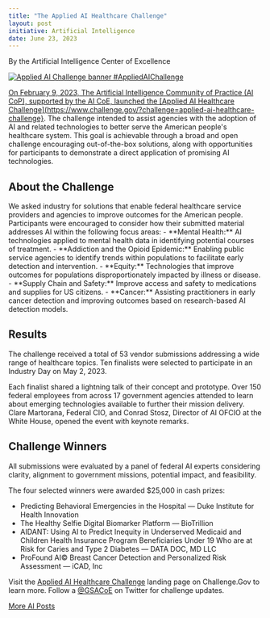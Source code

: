 ```yaml
---
title: "The Applied AI Healthcare Challenge"
layout: post
initiative: Artificial Intelligence
date: June 23, 2023
---
```

By the Artificial Intelligence Center of Excellence

<a href="{{site.baseurl}}/images/AppliedAIChallenge.png" target="_blank" rel="noopener noreferrer">
<img src="{{site.baseurl}}/images/AppliedAIChallenge.png" alt="Applied AI Challenge banner #AppliedAIChallenge">

On February 9, 2023, The Artificial Intelligence Community of Practice (AI CoP), supported by the AI CoE, launched the [Applied AI Healthcare Challenge](https://www.challenge.gov/?challenge=applied-ai-healthcare-challenge}.   The challenge intended to assist agencies with the adoption of AI and related technologies to better serve the American people's healthcare system. This goal is achievable through a broad and open challenge encouraging out-of-the-box solutions, along with opportunities for participants to demonstrate a direct application of promising AI technologies. 

<h2>About the Challenge</h2>
We asked industry for solutions that enable federal healthcare service providers and agencies to improve outcomes for the American people. Participants were encouraged to consider how their submitted material addresses AI within the following focus areas:
- **Mental Health:** AI technologies applied to mental health data in identifying potential courses of treatment.
- **Addiction and the Opioid Epidemic:** Enabling public service agencies to identify trends within populations to facilitate early detection and intervention.
- **Equity:** Technologies that improve outcomes for populations disproportionately impacted by illness or disease. 
- **Supply Chain and Safety:** Improve access and safety to medications and supplies for US citizens. 
- **Cancer:** Assisting practitioners in early cancer detection and improving outcomes based on research-based AI detection models.

<h2>Results </h2>
The challenge received a total of 53 vendor submissions addressing a wide range of healthcare topics. Ten finalists were selected to participate in an Industry Day on May 2, 2023. 

Each finalist shared a lightning talk of their concept and prototype. Over 150 federal employees from across 17 government agencies attended to learn about emerging technologies available to further their mission delivery. Clare Martorana, Federal CIO, and Conrad Stosz, Director of AI OFCIO at the White House, opened the event with keynote remarks.

<h2>Challenge Winners</h2>
All submissions were evaluated by a panel of federal AI experts considering clarity, alignment to government missions, potential impact, and feasibility.  

The four selected winners were awarded $25,000 in cash prizes: 

- Predicting Behavioral Emergencies in the Hospital — Duke Institute for Health Innovation
- The Healthy Selfie Digital Biomarker Platform — BioTrillion
- AIDANT: Using AI to Predict Inequity in Underserved Medicaid and Children Health Insurance Program Beneficiaries Under 19 Who are at Risk for Caries and Type 2 Diabetes — DATA DOC, MD LLC
- ProFound AI© Breast Cancer Detection and Personalized Risk Assessment — iCAD, Inc




Visit the [Applied AI Healthcare Challenge](https://www.challenge.gov/?challenge=applied-ai-healthcare-challenge) landing page on Challenge.Gov to learn more. Follow a <a href="https://twitter.com/GSACoE">@GSACoE</a> on Twitter for challenge updates.

<a href="{{site.baseurl}}/coe/artificial-intelligence.html#coe-updates" class="usa-button">More AI Posts</a>
